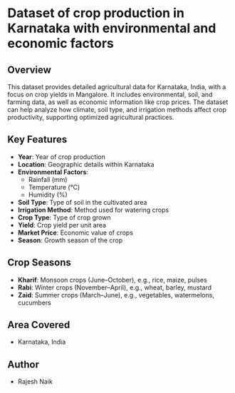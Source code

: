 # Dataset of crop production in Karnataka with environmental and economic factors

## Overview
This dataset provides detailed agricultural data for Karnataka, India, with a focus on crop yields in Mangalore. It includes environmental, soil, and farming data, as well as economic information like crop prices. The dataset can help analyze how climate, soil type, and irrigation methods affect crop productivity, supporting optimized agricultural practices.

## Key Features
- **Year**: Year of crop production  
- **Location**: Geographic details within Karnataka  
- **Environmental Factors**:  
  - Rainfall (mm)  
  - Temperature (°C)  
  - Humidity (%)  
- **Soil Type**: Type of soil in the cultivated area  
- **Irrigation Method**: Method used for watering crops  
- **Crop Type**: Type of crop grown  
- **Yield**: Crop yield per unit area  
- **Market Price**: Economic value of crops  
- **Season**: Growth season of the crop  

## Crop Seasons
- **Kharif**: Monsoon crops (June–October), e.g., rice, maize, pulses  
- **Rabi**: Winter crops (November–April), e.g., wheat, barley, mustard  
- **Zaid**: Summer crops (March–June), e.g., vegetables, watermelons, cucumbers  

## Area Covered
- Karnataka, India  

## Author
- Rajesh Naik



